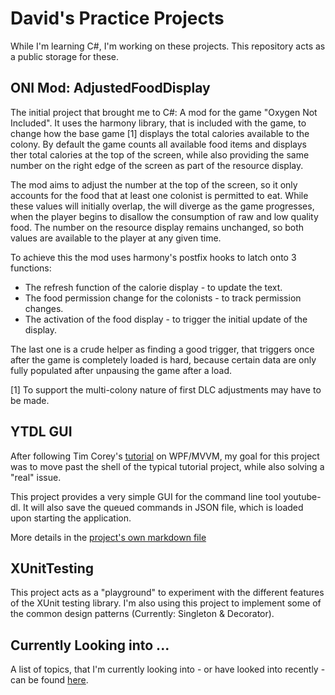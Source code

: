# David's Practice Projects

While I'm learning C#, I'm working on these projects. This repository acts as a public storage for these.

## ONI Mod: AdjustedFoodDisplay

The initial project that brought me to C#: A mod for the game "Oxygen Not Included".
It uses the harmony library, that is included with the game, to change how the base game [1] displays the total calories available to the colony. By default the game counts all available food items and displays ther total calories at the top of the screen, while also providing the same number on the right edge of the screen as part of the resource display.

The mod aims to adjust the number at the top of the screen, so it only accounts for the food that at least one colonist is permitted to eat. While these values will initially overlap, the will diverge as the game progresses, when the player begins to disallow the consumption of raw and low quality food. The number on the resource display remains unchanged, so both values are available to the player at any given time.

To achieve this the mod uses harmony's postfix hooks to latch onto 3 functions:
* The refresh function of the calorie display - to update the text.
* The food permission change for the colonists - to track permission changes.
* The activation of the food display - to trigger the initial update of the display.

The last one is a crude helper as finding a good trigger, that triggers once after the game is completely loaded is hard, because certain data are only fully populated after unpausing the game after a load.

[1] To support the multi-colony nature of first DLC adjustments may have to be made.

## YTDL GUI 

After following Tim Corey's [tutorial](https://www.youtube.com/playlist?list=PLLWMQd6PeGY3QEHCmCWaUKNhmFFdIDxE8) on WPF/MVVM, my goal for this project was to move past the shell of the typical tutorial project, while also solving a "real" issue.

This project provides a very simple GUI for the command line tool youtube-dl. It will also save the queued commands in JSON file, which is loaded upon starting the application. 

More details in the [project's own markdown file](YTDL%20GUI/readme.md)



## XUnitTesting

This project acts as a "playground" to experiment with the different features of the XUnit testing library. I'm also using this project to implement some of the common design patterns (Currently: Singleton & Decorator).

## Currently Looking into ...

A list of topics, that I'm currently looking into - or have looked into recently - can be found [here](docs/learning.md).